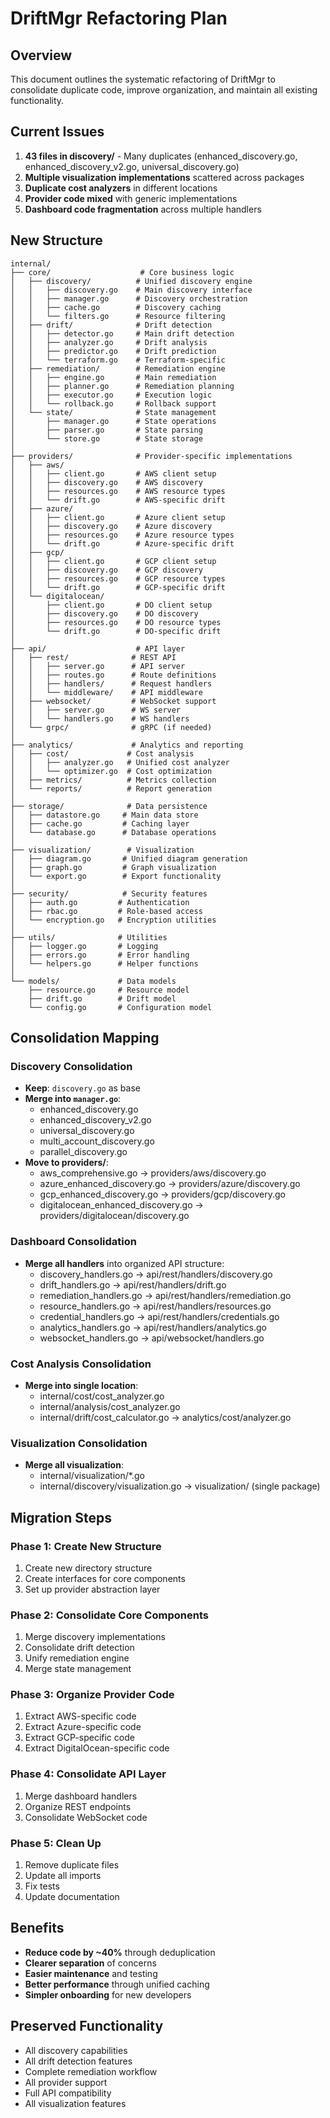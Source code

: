 # DriftMgr Refactoring Plan

## Overview
This document outlines the systematic refactoring of DriftMgr to consolidate duplicate code, improve organization, and maintain all existing functionality.

## Current Issues
1. **43 files in discovery/** - Many duplicates (enhanced_discovery.go, enhanced_discovery_v2.go, universal_discovery.go)
2. **Multiple visualization implementations** scattered across packages
3. **Duplicate cost analyzers** in different locations
4. **Provider code mixed** with generic implementations
5. **Dashboard code fragmentation** across multiple handlers

## New Structure

```
internal/
├── core/                    # Core business logic
│   ├── discovery/          # Unified discovery engine
│   │   ├── discovery.go    # Main discovery interface
│   │   ├── manager.go      # Discovery orchestration
│   │   ├── cache.go        # Discovery caching
│   │   └── filters.go      # Resource filtering
│   ├── drift/              # Drift detection
│   │   ├── detector.go     # Main drift detection
│   │   ├── analyzer.go     # Drift analysis
│   │   ├── predictor.go    # Drift prediction
│   │   └── terraform.go    # Terraform-specific
│   ├── remediation/        # Remediation engine
│   │   ├── engine.go       # Main remediation
│   │   ├── planner.go      # Remediation planning
│   │   ├── executor.go     # Execution logic
│   │   └── rollback.go     # Rollback support
│   └── state/              # State management
│       ├── manager.go      # State operations
│       ├── parser.go       # State parsing
│       └── store.go        # State storage
│
├── providers/              # Provider-specific implementations
│   ├── aws/
│   │   ├── client.go       # AWS client setup
│   │   ├── discovery.go    # AWS discovery
│   │   ├── resources.go    # AWS resource types
│   │   └── drift.go        # AWS-specific drift
│   ├── azure/
│   │   ├── client.go       # Azure client setup
│   │   ├── discovery.go    # Azure discovery
│   │   ├── resources.go    # Azure resource types
│   │   └── drift.go        # Azure-specific drift
│   ├── gcp/
│   │   ├── client.go       # GCP client setup
│   │   ├── discovery.go    # GCP discovery
│   │   ├── resources.go    # GCP resource types
│   │   └── drift.go        # GCP-specific drift
│   └── digitalocean/
│       ├── client.go       # DO client setup
│       ├── discovery.go    # DO discovery
│       ├── resources.go    # DO resource types
│       └── drift.go        # DO-specific drift
│
├── api/                    # API layer
│   ├── rest/              # REST API
│   │   ├── server.go      # API server
│   │   ├── routes.go      # Route definitions
│   │   ├── handlers/      # Request handlers
│   │   └── middleware/    # API middleware
│   ├── websocket/         # WebSocket support
│   │   ├── server.go      # WS server
│   │   └── handlers.go    # WS handlers
│   └── grpc/              # gRPC (if needed)
│
├── analytics/             # Analytics and reporting
│   ├── cost/             # Cost analysis
│   │   ├── analyzer.go   # Unified cost analyzer
│   │   └── optimizer.go  # Cost optimization
│   ├── metrics/          # Metrics collection
│   └── reports/          # Report generation
│
├── storage/              # Data persistence
│   ├── datastore.go     # Main data store
│   ├── cache.go         # Caching layer
│   └── database.go      # Database operations
│
├── visualization/        # Visualization
│   ├── diagram.go       # Unified diagram generation
│   ├── graph.go         # Graph visualization
│   └── export.go        # Export functionality
│
├── security/            # Security features
│   ├── auth.go         # Authentication
│   ├── rbac.go         # Role-based access
│   └── encryption.go   # Encryption utilities
│
├── utils/              # Utilities
│   ├── logger.go       # Logging
│   ├── errors.go       # Error handling
│   └── helpers.go      # Helper functions
│
└── models/             # Data models
    ├── resource.go     # Resource model
    ├── drift.go        # Drift model
    └── config.go       # Configuration model
```

## Consolidation Mapping

### Discovery Consolidation
- **Keep**: `discovery.go` as base
- **Merge into `manager.go`**:
  - enhanced_discovery.go
  - enhanced_discovery_v2.go
  - universal_discovery.go
  - multi_account_discovery.go
  - parallel_discovery.go
- **Move to providers/**:
  - aws_comprehensive.go → providers/aws/discovery.go
  - azure_enhanced_discovery.go → providers/azure/discovery.go
  - gcp_enhanced_discovery.go → providers/gcp/discovery.go
  - digitalocean_enhanced_discovery.go → providers/digitalocean/discovery.go

### Dashboard Consolidation
- **Merge all handlers** into organized API structure:
  - discovery_handlers.go → api/rest/handlers/discovery.go
  - drift_handlers.go → api/rest/handlers/drift.go
  - remediation_handlers.go → api/rest/handlers/remediation.go
  - resource_handlers.go → api/rest/handlers/resources.go
  - credential_handlers.go → api/rest/handlers/credentials.go
  - analytics_handlers.go → api/rest/handlers/analytics.go
  - websocket_handlers.go → api/websocket/handlers.go

### Cost Analysis Consolidation
- **Merge into single location**:
  - internal/cost/cost_analyzer.go
  - internal/analysis/cost_analyzer.go
  - internal/drift/cost_calculator.go
  → analytics/cost/analyzer.go

### Visualization Consolidation
- **Merge all visualization**:
  - internal/visualization/*.go
  - internal/discovery/visualization.go
  → visualization/ (single package)

## Migration Steps

### Phase 1: Create New Structure
1. Create new directory structure
2. Create interfaces for core components
3. Set up provider abstraction layer

### Phase 2: Consolidate Core Components
1. Merge discovery implementations
2. Consolidate drift detection
3. Unify remediation engine
4. Merge state management

### Phase 3: Organize Provider Code
1. Extract AWS-specific code
2. Extract Azure-specific code
3. Extract GCP-specific code
4. Extract DigitalOcean-specific code

### Phase 4: Consolidate API Layer
1. Merge dashboard handlers
2. Organize REST endpoints
3. Consolidate WebSocket code

### Phase 5: Clean Up
1. Remove duplicate files
2. Update all imports
3. Fix tests
4. Update documentation

## Benefits
- **Reduce code by ~40%** through deduplication
- **Clearer separation** of concerns
- **Easier maintenance** and testing
- **Better performance** through unified caching
- **Simpler onboarding** for new developers

## Preserved Functionality
- All discovery capabilities
- All drift detection features
- Complete remediation workflow
- All provider support
- Full API compatibility
- All visualization features